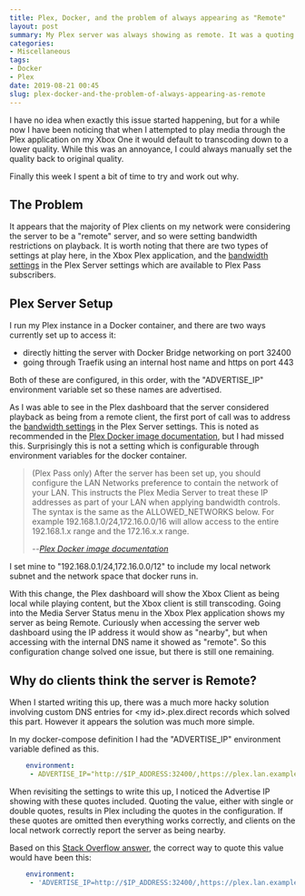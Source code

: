 ```yaml
---
title: Plex, Docker, and the problem of always appearing as "Remote"
layout: post
summary: My Plex server was always showing as remote. It was a quoting issue.
categories:
- Miscellaneous
tags:
- Docker
- Plex
date: 2019-08-21 00:45
slug: plex-docker-and-the-problem-of-always-appearing-as-remote
---
```

I have no idea when exactly this issue started happening, but for a while now I have been noticing that when I attempted to play media through the Plex application on my Xbox One it would default to transcoding down to a lower quality. While this was an annoyance, I could always manually set the quality back to original quality. 

Finally this week I spent a bit of time to try and work out why. 

## The Problem

It appears that the majority of Plex clients on my network were considering the server to be a "remote" server, and so were setting bandwidth restrictions on playback. It is worth noting that there are two types of settings at play here, in the Xbox Plex application, and the [bandwidth settings][plex_pass_bandwidth] in the Plex Server settings which are available to Plex Pass subscribers. 

<!--more-->

## Plex Server Setup

I run my Plex instance in a Docker container, and there are two ways currently set up to access it:

* directly hitting the server with Docker Bridge networking on port 32400
* going through Traefik using an internal host name and https on port 443 

Both of these are configured, in this order, with the "ADVERTISE_IP" environment variable set so these names are advertised. 

As I was able to see in the Plex dashboard that the server considered playback as being from a remote client, the first port of call was to address the [bandwidth settings][plex_pass_bandwidth] in the Plex Server settings. This is noted as recommended in the [Plex Docker image documentation][pms_docker], but I had  missed this. Surprisingly this is not a setting which is configurable through environment variables for the docker container.

> (Plex Pass only) After the server has been set up, you should configure the LAN Networks preference to contain the network of your LAN. This instructs the Plex Media Server to treat these IP addresses as part of your LAN when applying bandwidth controls. The syntax is the same as the ALLOWED_NETWORKS below. For example 192.168.1.0/24,172.16.0.0/16 will allow access to the entire 192.168.1.x range and the 172.16.x.x range.
>
> --<cite>[Plex Docker image documentation][pms_docker]</cite>

I set mine to "192.168.0.1/24,172.16.0.0/12" to include my local network subnet and the network space that docker runs in. 


With this change, the Plex dashboard will show the Xbox Client as being local while playing content, but the Xbox client is still transcoding. Going into the Media Server Status menu in the Xbox Plex application shows my server as being Remote. Curiously when accessing the server web dashboard using the IP address it would show as "nearby", but when accessing with the internal DNS name it showed as "remote". So this configuration change solved one issue, but there is still one remaining. 

## Why do clients think the server is Remote?

When I started writing this up, there was a much more hacky solution involving custom DNS entries for &lt;my id&gt;.plex.direct records which solved this part. However it appears the solution was much more simple. 

In my docker-compose definition I had the "ADVERTISE_IP" environment variable defined as this. 

~~~ yaml
    environment:
     - ADVERTISE_IP="http://$IP_ADDRESS:32400/,https://plex.lan.example.com/"
~~~

When revisiting the settings to write this up, I noticed the Advertise IP showing with these quotes included. Quoting the value, either with single or double quotes, results in Plex including the quotes in the configuration. If these quotes are omitted then everything works correctly, and clients on the local network correctly report the server as being nearby. 

Based on this [Stack Overflow answer][so_answer], the correct way to quote this value would have been this:

~~~ yaml
    environment:
     - 'ADVERTISE_IP=http://$IP_ADDRESS:32400/,https://plex.lan.example.com/'
~~~

[plex_pass_bandwidth]: https://support.plex.tv/articles/227715247-server-settings-bandwidth-and-transcoding-limits "Server Settings – Bandwidth and Transcoding Limits" 
[pms_docker]: https://hub.docker.com/r/plexinc/pms-docker/ "plexinc/pms-docker - Docker Hub"
[so_answer]: https://stackoverflow.com/a/41988810/230449 "docker-compose - how to escape environment variables"
